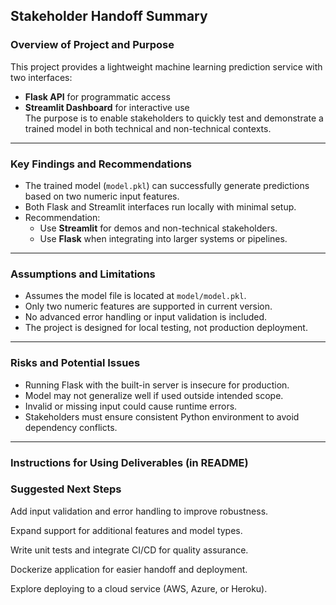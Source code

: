 ## Stakeholder Handoff Summary

### Overview of Project and Purpose
This project provides a lightweight machine learning prediction service with two interfaces:
- **Flask API** for programmatic access  
- **Streamlit Dashboard** for interactive use  
The purpose is to enable stakeholders to quickly test and demonstrate a trained model in both technical and non-technical contexts.

---

### Key Findings and Recommendations
- The trained model (`model.pkl`) can successfully generate predictions based on two numeric input features.  
- Both Flask and Streamlit interfaces run locally with minimal setup.  
- Recommendation:  
  - Use **Streamlit** for demos and non-technical stakeholders.  
  - Use **Flask** when integrating into larger systems or pipelines.

---

### Assumptions and Limitations
- Assumes the model file is located at `model/model.pkl`.  
- Only two numeric features are supported in current version.  
- No advanced error handling or input validation is included.  
- The project is designed for local testing, not production deployment.

---

### Risks and Potential Issues
- Running Flask with the built-in server is insecure for production.  
- Model may not generalize well if used outside intended scope.  
- Invalid or missing input could cause runtime errors.  
- Stakeholders must ensure consistent Python environment to avoid dependency conflicts.

---

### Instructions for Using Deliverables  (in README)

### Suggested Next Steps

Add input validation and error handling to improve robustness.

Expand support for additional features and model types.

Write unit tests and integrate CI/CD for quality assurance.

Dockerize application for easier handoff and deployment.

Explore deploying to a cloud service (AWS, Azure, or Heroku).
